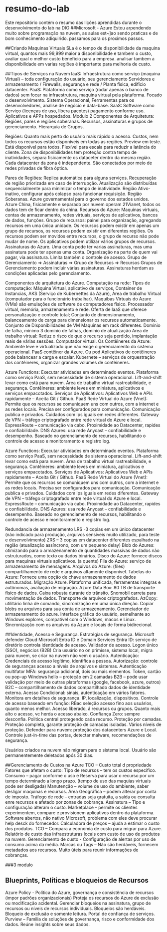 # resumo-do-lab
Este repositório contém o resumo das lições aprendidas durante o desenvolvimento do lab na DIO
##Microsoft - Azure
Estou arpendendo muito sobre programação na nuvem, as aulas est~]ao sendo praticas e de bom conhecimento adiquirido.
passamos para os proximos passos.

##Criando Maquinas Virtuais
SLa é o tempo de disponibilidade da maquina virtual, quantos mais 99,999 maior a disponibilidade e tambem o custo, avaliar qual o melhor custo beneficio para a empresa.
analisar tambem a disponibilidade em varias regiões é importante para melhoria de custo.

##Tipos de Serviços na Nuvem
IaaS: Infraestrutura como serviço (maquina Virtual) – toda configuração do usuário, seu gerenciamento
Servidores e armazenamento / Firewalls, segurança e rede / Planta física, edifício datacenter.
PaaS: Plataforma como serviço (rodar apenas o banco de dados) sem focar na infraestrutura, maquina virtual pela plataforma. Focado o desenvolvimento.
Sistema Operacional, Ferramentas para os desenvolvedores, analise de negócio e data-base.
SaaS: Software como Serviço (licenças de uso, libera pacotes) pagamento conforme uso.
	Aplicativos e APPs hospedados.
Modulo 2
Componentes de Arquitetura:
Regiões, pares e regiões soberanas.
Recursos, assinaturas e grupos de gerenciamento.
Hierarquia de Grupos.

Regiões: 
Quanto mais perto do usuário mais rápido o acesso.
Custos, nem todos os recursos estão disponíveis em todas as regiões.
 Preview em teste.
Está disponível para todos. 
Flexível para escala para reduzir a latência do cliente.
Zona de disponibilidades tem proteção contra tempo de inatividades, separa fisicamente os dataceter dentro da mesma região.
Cada datacenter da zona é independente.
São conectados por meio de redes privadas de fibra óptica.

Pares de Regiões:
Replica automática para alguns serviços.
Recuperação de região priorizada em caso de interrupção.
Atualização são distribuídas sequencialmente para minimizar o tempo de inatividade.
Região Ativo-inativo, configurar após colapso para funcionar requisição.
Região Soberanas.
Azure governamental para o governo dos estados unidos.
Azure China, fisicamente e separado por nuvem operam 21Vianet, todos os dados tem de ficar dentro da china.
Recursos do Azure:
Maquinas virtuais, contas de armazenamento, redes virtuais, serviços de aplicativos, bancos de dados, funções.
Grupo de recursos: painel para organização, agregando recursos em uma única unidade.
Os recursos podem existir em apenas um grupo de recursos, os recursos podem existir em diferentes regiões.
Os recursos podem ser movidos entre recursos, o grupo de recurso não pode mudar de nome.
Os aplicativos podem utilizar vários grupos de recursos.
Assinaturas do Azure.
Uma conta pode ter varias assinaturas, mas uma assinatura pode ter apenas uma conta.
Organização na parte de quem vai pagar, via assinatura.
Limita também o controle de acesso.
Grupo de Gerenciamento => Assinaturas => Grupo de Recursos => Recursos
Grupos de Gerenciamento podem incluir várias assinaturas.
Assinaturas herdam as condições aplicadas pelo gerenciamento.

Componentes de arquitetura do Azure.
Computação na rede:
Tipos de computação: Máquina Virtual, aplicativo de serviços, Container de Instancias, AKS (Serviço de Kubernettes da Azure), Area de trabalho Virtual (computador para o funcionário trabalhar).
Maquibas Virtuais do Azure (VMs) são emulações de software de computadores físico.
Processador virtual, memória, armazenamento e rede.
Oferta de IaaS que oferece personalização e controle total;
Conjunto de dimensionamento, balanceamento de carga para dimensionar os recursos automaticamente.
Conjunto de Disponibilidades de VM
Maquinas em rack diferentes. Domínio de falha,  mínimo 3 domínio de falhas, domínio de atualização
Area de trabalho virtual:
Reduz o risco de que o recurso seja perdido, implantação reais de várias sessões.  Computador virtual.
Os Contêineres da Azure:
Ambiente leve e virtualizado que não exige o gerenciamento do sistema operacional.
PaaS contêiner da Azure. Ou pod
Aplicativos de contêineres pode balancear a carga e escalar.
Kubernete – serviços de orquestração dos contêineres, organizar grandes volumes de contêineres.

Azure Functions:
Executar atividades em determinado eventos. Plataforma como serviço PaaS, sem necessidade de sistema operacional.
Lift-and-shift levar como está para nuvem.
Área de trabalho virtual rastreabilidade, e segurança.
Contêineres: ambiente leves em miniatura, aplicativos e serviços empacotados.
Serviços de Aplicativos:
Aplicativos Web e APIs rapidamente – Aceita Git / Github.
PaaS
Rede Virtual do Azure (Vnet):
Permite que os recursos se comuniquem uns com outros, com a internet e as redes locais. Precisa ser configurados para comunicação.
Comunicação publica e privados. Cuidados com ips iguais em redes diferentes.
Gateway de VPN – tráfego criptografado entre rede virtual do Azure e local.
ExpressRoute – comunicação via cabo. Proximidade ao Datacenter, rapides e confiabilidade.
DNS Azures: usa rede Anycast – confiabilidade e desempenho. Baseado no gerenciamento de recursos, habilitando o controle de acesso e monitoramento e registro log.

Azure Functions:
Executar atividades em determinado eventos. Plataforma como serviço PaaS, sem necessidade de sistema operacional.
Lift-and-shift levar como está para nuvem.
Área de trabalho virtual rastreabilidade, e segurança.
Contêineres: ambiente leves em miniatura, aplicativos e serviços empacotados.
Serviços de Aplicativos:
Aplicativos Web e APIs rapidamente – Aceita Git / Github.
PaaS
Rede Virtual do Azure (Vnet):
Permite que os recursos se comuniquem uns com outros, com a internet e as redes locais. Precisa ser configurados para comunicação.
Comunicação publica e privados. Cuidados com ips iguais em redes diferentes.
Gateway de VPN – tráfego criptografado entre rede virtual do Azure e local.
ExpressRoute – comunicação via cabo. Proximidade ao Datacenter, rapides e confiabilidade.
DNS Azures: usa rede Anycast – confiabilidade e desempenho. Baseado no gerenciamento de recursos, habilitando o controle de acesso e monitoramento e registro log.

Redundancia de armazenamento
LRS -3 copias em um único datacenter (não indicado para produção, arquivos sensíveis muito utilizado, para teste e desenvolvimento)
ZRS – 3 copias em datacenter diferentes espalhado na região (atualização assíncrono, com um pequeno delay)
Blob do Azures: otimizando para o armazenamento de quantidades massivas de dados não estruturados, como texto ou dados binários.
Disco do Azure: fornece discos para maquinas virtuais aplicativos. (a quente)
Fila do Azure: serviço de armazenamento de mensagens.
Arquivos do Azure: (files) compartilhamento de rede e arquivos altamente disponível.
Tabelas do Azure: Fornece uma opção de chave armazenamento de dados estruturados.
Migração Azure.
Plataforma unificada, ferramentas integras e autônomas, avaliação de migração.
Azure Data Box: 80 TB de transporte físico de dados. Caixa robusta durante do trânsito.
Snomobil carreta para movimentação de dados.
Transporte de arquivos criptografados.
AzCopy: utilitário linha de comando, sincronização em uma única direção. Copiar blobs ou arquivos para sua conta de armazenamento.
Gerenciador de armazenamento do azure.
Interface gráfica do usuário, semelhante ao Windows explores, compatível com o Windows, macos e Linux.
Sincronização com os arquivos da Azure e locais de forma bidirecional.

##Identidade, Acesso e Segurança.
Estratégias de segurança. Microsoft defender Cloud
Microsoft Entra ID e Domain Services
Entra ID: serviço de diretório controla identidade de acesso.
Validador de acesso. Logon único (SSO), negócios (B2B)
Cria usuário no on primisse, sistema local, migra para nuvem, se criar na nuvem não vem o usuário.
Autenticação:
Credenciais de acesso legítimo, identifica a pessoa.
Autorização:
controle de seguranças acesso a níveis de arquivos e sistemas.
Autenticação multifator MFA: segurança adicional, dois ou mais elementos. Token, cartão ou pop-up
Windows hello – proteção em 2 camadas
B2B – pode usar validação por meio de outras plataformas (google, facebook, azure, outros)
B2C – compartilhamento de dados compartilhado dados de identidade externa.
Acesso Condicional: sinais, autenticação em vários fatores. Monitora em detalhes de segurança. IP, localização, dispositivos.
Controle de acesso baseado em função: RBac seleção acesso fino aos usuários, quanto menos melhor.
Acesso liberado, á recursos ou grupos.
Quanto mais alto o acesso, vc herda o acesso abaixo.
Confiança Zero: sempre desconfia. Politica central protegendo cada recurso. Proteção por camadas.
Proteção completa, garante proteção de camadas isoladas. Vários níveis de proteção.
Defender para nuvem: proteção dos datacenters Azure e Local.
Controle just-in-time das portas, detectar malware, recomendações de segurança.

Usuários criados na nuvem não migram para o sistema local.
Usuário são permanentemente deletados após 30 dias.

##Gerenciamento de Custos na Azure
TCO – Custo total d propriedade
Fatores que afetam o custo:
Tipo de recursos – tem os custos especifico.
Consumo – pagar conforme o uso e Reserva para usar o recurso por um tempo determinado a longo prazo. (tempo de uso das maquias virtuais pode ser desligada)
Manutenção – volume de uso do ambiente, saber desligar maquinas e recursos.
Área Geográfica – podem alterar por conta de imposto.
Tráfego de rede – entradas seja gratuita, a saída ou consulta enre recursos e afetado por zonas de cobrança.
Assinatura – Tipo e configuração alteram o custo.
Marketplace – permite os clientes experimentem, compare e provisionem aplicativos dentro da plataforma.
	Software abertos, não nativo Microsoft, problema com eles deve procurar help desck do fornecedor.
Calculadora de preços – ajuda a estimar o custo dos produtos.
TCO – Compara a economia de custo para migrar para Azure. Relatório de custo das infraestruturas locais com custo de uso de produtos na nuvem.
Gerenciamento de custo - Configuração de alertas por uso de consumo acima da média.
Marcas ou Tags – Não são herdáveis, fornecem metadados aos recursos. Muito úteis para reunir informações de cobranças.

###3 modulo
## Blueprints, Políticas e bloqueios de Recursos
Azure Policy - Política do Azure, governança e consistência de recursos (impor padrões organizacionais)
Proteja os recursos do Azure de exclusão ou modificação acidental.
Gerenciar bloqueios na assinatura, grupo de recursos ou níveis de recursos individuais.
Bloqueios são herdáveis.
Bloqueio de exclusão e somente leitura.
Portal de confiança de serviços.
Purview – Familia de soluções de governança, risco e conformidade dos dados.
Reúne insights sobre seus dados.


